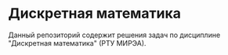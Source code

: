 # Дискретная математика

Данный репозиторий содержит решения задач по дисциплине "Дискретная математика" (РТУ МИРЭА).
